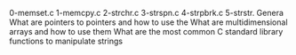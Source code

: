 0-memset.c 1-memcpy.c 2-strchr.c 3-strspn.c 4-strpbrk.c 5-strstr.
Genera
What are pointers to pointers and how to use the
What are multidimensional arrays and how to use them
What are the most common C standard library functions to manipulate strings
